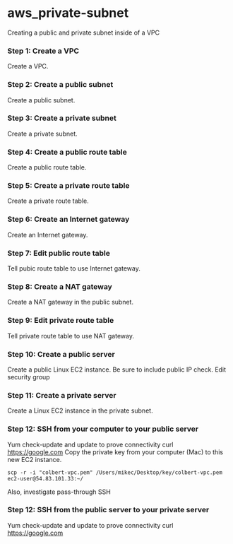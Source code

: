 # aws_private-subnet
Creating a public and private subnet inside of a VPC

### Step 1: Create a VPC
Create a VPC.

### Step 2: Create a public subnet
Create a public subnet.

### Step 3: Create a private subnet
Create a private subnet.

### Step 4: Create a public route table
Create a public route table.

### Step 5: Create a private route table
Create a private route table.

### Step 6: Create an Internet gateway
Create an Internet gateway.

### Step 7: Edit public route table
Tell pubic route table to use Internet gateway.

### Step 8: Create a NAT gateway
Create a NAT gateway in the public subnet.

### Step 9: Edit private route table
Tell private route table to use NAT gateway.

### Step 10: Create a public server
Create a public Linux EC2 instance. Be sure to include public IP check.
Edit security group

### Step 11: Create a private server
Create a Linux EC2 instance in the private subnet.

### Step 12: SSH from your computer to your public server
Yum check-update and update to prove connectivity
curl https://google.com
Copy the private key from your computer (Mac) to this new EC2 instance.
```
scp -r -i "colbert-vpc.pem" /Users/mikec/Desktop/key/colbert-vpc.pem ec2-user@54.83.101.33:~/ 
```
Also, investigate pass-through SSH

### Step 12: SSH from the public server to your private server
Yum check-update and update to prove connectivity
curl https://google.com






